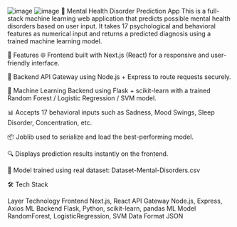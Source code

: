 ![image](https://github.com/user-attachments/assets/67127678-b624-4757-b2b2-71355d2338ea)
![image](https://github.com/user-attachments/assets/ce019639-6335-46d7-b29b-cfeb460cc1a3)
🧠 Mental Health Disorder Prediction App
This is a full-stack machine learning web application that predicts possible mental health disorders based on user input. It takes 17 psychological and behavioral features as numerical input and returns a predicted diagnosis using a trained machine learning model.

🚀 Features
🌐 Frontend built with Next.js (React) for a responsive and user-friendly interface.

🔄 Backend API Gateway using Node.js + Express to route requests securely.

🧪 Machine Learning Backend using Flask + scikit-learn with a trained Random Forest / Logistic Regression / SVM model.

📊 Accepts 17 behavioral inputs such as Sadness, Mood Swings, Sleep Disorder, Concentration, etc.

📦 Joblib used to serialize and load the best-performing model.

🔍 Displays prediction results instantly on the frontend.

🧪 Model trained using real dataset: Dataset-Mental-Disorders.csv

🛠️ Tech Stack

Layer	Technology
Frontend	Next.js, React
API Gateway	Node.js, Express, Axios
ML Backend	Flask, Python, scikit-learn, pandas
ML Model	RandomForest, LogisticRegression, SVM
Data Format	JSON
